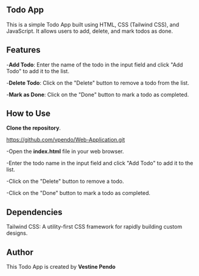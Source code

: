 
## Todo App

This is a simple Todo App built using HTML, CSS (Tailwind CSS), and JavaScript. It allows users to add, delete, and mark todos as done.

## Features

-**Add Todo**: Enter the name of the todo in the input
 field and click "Add Todo" to add it to the list.

-**Delete Todo**: Click on the "Delete" button to remove a todo from the list.

-**Mark as Done**: Click on the "Done" button to mark a todo as completed.

## How to Use
  **Clone the repository**.
  
  https://github.com/vpendo/Web-Application.git

-Open the **index.html** file in your web browser.

-Enter the todo name in the input field and click "Add Todo" to add it to the list.

-Click on the "Delete" button to remove a todo.

-Click on the "Done" button to mark a todo as completed.

## Dependencies

Tailwind CSS: A utility-first CSS framework for rapidly building custom designs.


## Author 

This Todo App is created by  **Vestine Pendo**